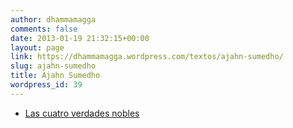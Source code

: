 ```yaml
---
author: dhammamagga
comments: false
date: 2013-01-19 21:32:15+00:00
layout: page
link: https://dhammamagga.wordpress.com/textos/ajahn-sumedho/
slug: ajahn-sumedho
title: Ajahn Sumedho
wordpress_id: 39
---
```



	
  * [Las cuatro verdades nobles](http://dhammamagga.wordpress.com/textos/ajahn-sumedho/las-cuatro-verdades-nobles/)


